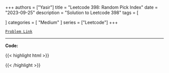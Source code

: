 
+++
authors = ["Yasir"]
title = "Leetcode 398: Random Pick Index"
date = "2023-09-25"
description = "Solution to Leetcode 398"
tags = [
    
]
categories = [
    "Medium"
]
series = ["Leetcode"]
+++



[`Problem Link`](https://leetcode.com/problems/random-pick-index/description/)

---

**Code:**

{{< highlight html >}}

{{< /highlight >}}

